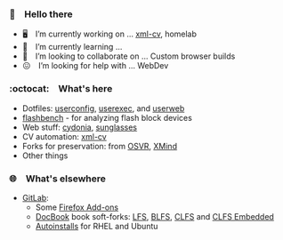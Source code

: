 ### :wave:&emsp;Hello there

- :desktop_computer:&emsp;I’m currently working on ... [xml-cv], homelab
- :book:&emsp;I’m currently learning ...
- :handshake:&emsp;I’m looking to collaborate on ... Custom browser builds
- :confounded:&emsp;I’m looking for help with ... WebDev

### :octocat:&emsp;What's here

- Dotfiles: [userconfig], [userexec], and [userweb]
- [flashbench] - for analyzing flash block devices
- Web stuff: [cydonia], [sunglasses]
- CV automation: [xml-cv]
- Forks for preservation: from [OSVR](https://github.com/OSVR), [XMind]
- Other things

### :globe_with_meridians:&emsp;What's elsewhere

- [GitLab](https://gitlab.com/bberberov):
	- Some [Firefox Add-ons]
	- [DocBook](https://docbook.org/) book soft-forks: [LFS], [BLFS], [CLFS] and [CLFS Embedded]
	- [Autoinstalls] for RHEL and Ubuntu



[XMind]:      https://github.com/bberberov/xmind
[cydonia]:    https://github.com/bberberov/cydonia
[flashbench]: https://github.com/bberberov/flashbench
[sunglasses]: https://github.com/bberberov/sunglasses
[userconfig]: https://github.com/bberberov/userconfig
[userexec]:   https://github.com/bberberov/userexec
[userweb]:    https://github.com/bberberov/userweb
[xml-cv]:     https://github.com/bberberov/xml-cv

[Autoinstalls]:    https://gitlab.com/clu-os/3rd/autoinstalls
[BLFS]:            https://gitlab.com/clu-os/docs/blfs "Beyond Linux From Scratch"
[CLFS Embedded]:   https://gitlab.com/clu-os/docs/cross-lfs-embedded "Cross Linux From Scratch- Embedded"
[CLFS]:            https://gitlab.com/clu-os/docs/cross-lfs "Cross Linux From Scratch"
[Firefox Add-ons]: https://gitlab.com/clu-os/firefox-add-ons
[LFS]:             https://gitlab.com/clu-os/docs/lfs "Linux From Scratch"

<!--
- 💬 Ask me about ...
- 📫 How to reach me: ...
- 😄 Pronouns: ...
- ⚡ Fun fact: ...
-->
